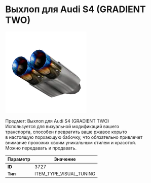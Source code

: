 # Выхлоп для Audi S4 (GRADIENT TWO)

![Item Image](../img/3727.webp?raw=true)

Предмет: Выхлоп для Audi S4 (GRADIENT TWO)<br>Используется для визуальной модификаций вашего<br>транспорта, способен превратить ваше ржавое корыто<br>в настоящую порхающую бабочку, что обязательно привлечет<br>внимание прохожих своим уникальным стилем и красотой.<br>Можно передавать и продавать.


| Параметр | Значение |
|----------|----------|
| **ID** | 3727 |
| **Тип** | ITEM_TYPE_VISUAL_TUNING |

